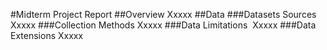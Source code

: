 #Midterm Project Report
##Overview
Xxxxx
##Data
###Datasets Sources
Xxxxx
###Collection Methods
Xxxxx
###Data Limitations 
Xxxxx
###Data Extensions
Xxxxx